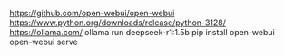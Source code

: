 https://github.com/open-webui/open-webui
https://www.python.org/downloads/release/python-3128/
https://ollama.com/
ollama run deepseek-r1:1.5b
pip install open-webui
open-webui serve